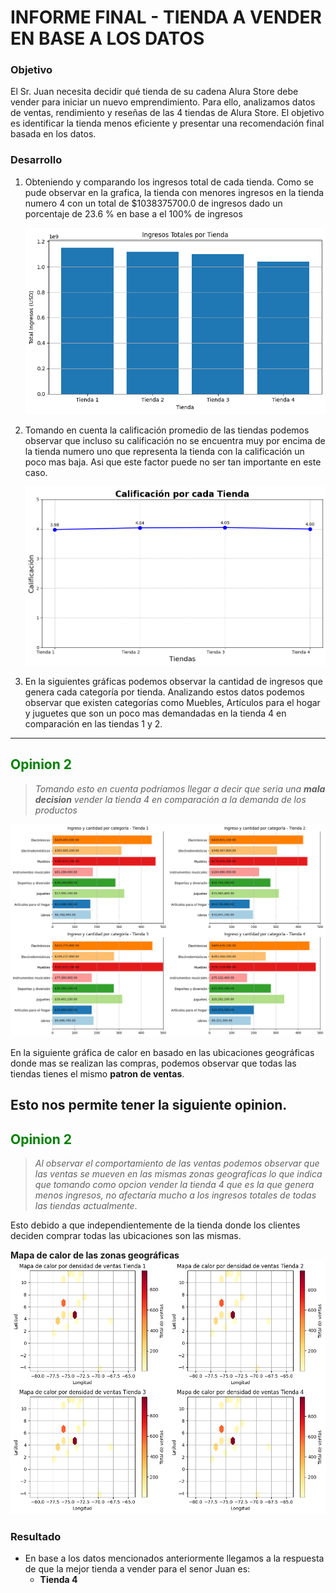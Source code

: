 # INFORME FINAL - TIENDA A VENDER EN BASE A LOS DATOS

### Objetivo
El Sr. Juan necesita decidir qué tienda de su cadena Alura Store debe vender para iniciar un nuevo emprendimiento. Para ello, analizamos datos de ventas, rendimiento y reseñas de las 4 tiendas de Alura Store. El objetivo es identificar la tienda menos eficiente y presentar una recomendación final basada en los datos.

### Desarrollo
1. Obteniendo y comparando los ingresos total de cada tienda. Como se pude observar en la grafica, la tienda con menores ingresos en la tienda numero 4 con un total de $1038375700.0 de ingresos dado un porcentaje de 23.6 % en base a el 100% de ingresos

    ![alt text](image-1.png)

2. Tomando en cuenta la calificación promedio de las tiendas podemos observar que incluso su calificación no se encuentra muy por encima de la tienda numero uno que representa la tienda con la calificación un poco mas baja. Asi que este factor puede no ser tan importante en este caso.

    ![alt text](image.png)

3. En la siguientes gráficas podemos observar la cantidad de ingresos que genera cada categoría por tienda. Analizando estos datos podemos observar que existen categorías como Muebles, Artículos para el hogar y juguetes que son un poco mas demandadas en la tienda 4 en comparación en las tiendas 1 y 2.
---
<span style="color: green"><strong>Opinion 2</strong></span>
---

> *Tomando esto en cuenta podríamos llegar a decir que seria una **mala decision** vender la tienda 4 en comparación a la demanda de los productos*

![alt text](image-3.png)

En la siguiente gráfica de calor en basado en las ubicaciones geográficas donde mas se realizan las compras, podemos observar que todas las tiendas tienes el mismo **patron de ventas**. 

Esto nos permite tener la siguiente opinion.
---
<span style="color: green"><strong>Opinion 2</strong></span>
---

> *Al observar el comportamiento de las ventas podemos observar que las ventas se mueven en las mismas zonas geograficas lo que indica que tomando como opcion vender la tienda 4 que es la que genera menos ingresos, no afectaría mucho a  los ingresos totales de todas las tiendas actualmente*.

Esto debido a que independientemente de la tienda donde los clientes deciden comprar todas las ubicaciones son las mismas. 

**Mapa de calor de las zonas geográficas**
![alt text](image-2.png)

### Resultado

- En base a los datos mencionados anteriormente llegamos a la respuesta de que la mejor tienda a vender para el senor Juan es: 
    - **Tienda 4**